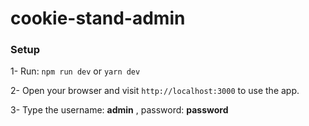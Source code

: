 # cookie-stand-admin

### Setup
1- Run:
`npm run dev`
or
`yarn dev`

2- Open your browser and visit `http://localhost:3000` to use the app.

3- Type the username: **admin** , password: **password**